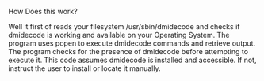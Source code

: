 How Does this work?

Well it first of reads your filesystem /usr/sbin/dmidecode and checks if dmidecode is working and available on your Operating System.
The program uses popen to execute dmidecode commands and retrieve output.
The program checks for the presence of dmidecode before attempting to execute it.
This code assumes dmidecode is installed and accessible. If not, instruct the user to install or locate it manually.
